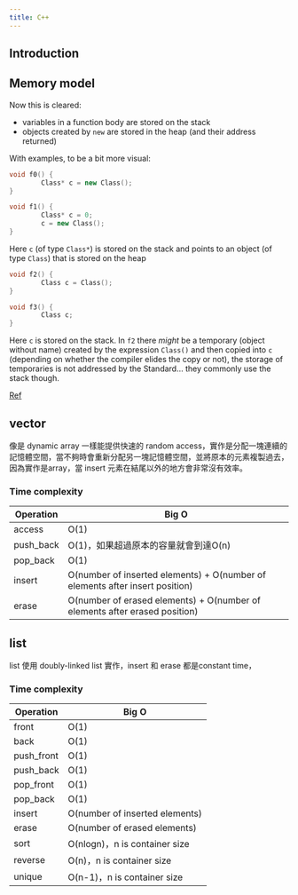 ```yaml
---
title: C++
---
```


## Introduction

## Memory model

Now this is cleared:

 - variables in a function body are stored on the stack
 - objects created by `new` are stored in the heap (and their address returned)

With examples, to be a bit more visual:

```cpp
void f0() {
		Class* c = new Class();
}

void f1() {
		Class* c = 0;
		c = new Class();
}
```

Here `c` (of type `Class*`) is stored on the stack and points to an object (of type `Class`) that is stored on the heap

```cpp
void f2() {
		Class c = Class();
}

void f3() {
		Class c;
}
```

Here `c` is stored on the stack. In `f2` there *might* be a temporary (object without name) created by the expression `Class()` and then copied into `c` (depending on whether the compiler elides the copy or not), the storage of temporaries is not addressed by the Standard... they commonly use the stack though.

[Ref](https://stackoverflow.com/a/8755644/4446356)

## vector

像是 dynamic array 一樣能提供快速的 random access，實作是分配一塊連續的記憶體空間，當不夠時會重新分配另一塊記憶體空間，並將原本的元素複製過去，因為實作是array，當 insert 元素在結尾以外的地方會非常沒有效率。

### Time complexity

| Operation | Big O |
|-----------|--------------------------------------|
| access | O(1) |
| push_back | O(1)，如果超過原本的容量就會到達O(n) |
| pop_back | O(1) |
| insert | O(number of inserted elements) + O(number of elements after insert position) |
| erase | O(number of erased elements) + O(number of elements after erased position) |

## list

list 使用 doubly-linked list 實作，insert 和 erase 都是constant time，

### Time complexity

| Operation | Big O |
|-----------|--------------------------------------|
| front | O(1) |
| back | O(1) |
| push_front | O(1) |
| push_back | O(1) |
| pop_front | O(1) |
| pop_back | O(1) |
| insert | O(number of inserted elements) |
| erase | O(number of erased elements) |
| sort | O(nlogn)，n is container size |
| reverse | O(n)，n is container size |
| unique | O(n-1)，n is container size |
